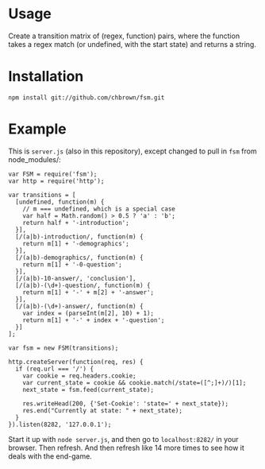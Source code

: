 # Usage

Create a transition matrix of (regex, function) pairs, where
the function takes a regex match (or undefined, with the start state) and returns a string.

# Installation

    npm install git://github.com/chbrown/fsm.git

# Example

This is `server.js` (also in this repository), except changed to pull in `fsm` from node_modules/:

    var FSM = require('fsm');
    var http = require('http');

    var transitions = [
      [undefined, function(m) {
        // m === undefined, which is a special case
        var half = Math.random() > 0.5 ? 'a' : 'b';
        return half + '-introduction';
      }],
      [/(a|b)-introduction/, function(m) {
        return m[1] + '-demographics';
      }],
      [/(a|b)-demographics/, function(m) {
        return m[1] + '-0-question';
      }],
      [/(a|b)-10-answer/, 'conclusion'],
      [/(a|b)-(\d+)-question/, function(m) {
        return m[1] + '-' + m[2] + '-answer';
      }],
      [/(a|b)-(\d+)-answer/, function(m) {
        var index = (parseInt(m[2], 10) + 1);
        return m[1] + '-' + index + '-question';
      }]
    ];

    var fsm = new FSM(transitions);

    http.createServer(function(req, res) {
      if (req.url === '/') {
        var cookie = req.headers.cookie;
        var current_state = cookie && cookie.match(/state=([^;]+)/)[1];
        next_state = fsm.feed(current_state);

        res.writeHead(200, {'Set-Cookie': 'state=' + next_state});
        res.end("Currently at state: " + next_state);
      }
    }).listen(8282, '127.0.0.1');

Start it up with `node server.js`, and then go to `localhost:8282/` in your browser. Then refresh. And then refresh like 14 more times to see how it deals with the end-game.
